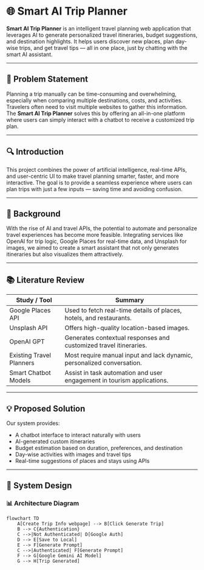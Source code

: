 # 🌐 Smart AI Trip Planner

**Smart AI Trip Planner** is an intelligent travel planning web application that leverages AI to generate personalized travel itineraries, budget suggestions, and destination highlights. It helps users discover new places, plan day-wise trips, and get travel tips — all in one place, just by chatting with the smart AI assistant.

---

## 📌 Problem Statement

Planning a trip manually can be time-consuming and overwhelming, especially when comparing multiple destinations, costs, and activities. Travelers often need to visit multiple websites to gather this information. The **Smart AI Trip Planner** solves this by offering an all-in-one platform where users can simply interact with a chatbot to receive a customized trip plan.

---

## 🔍 Introduction

This project combines the power of artificial intelligence, real-time APIs, and user-centric UI to make travel planning smarter, faster, and more interactive. The goal is to provide a seamless experience where users can plan trips with just a few inputs — saving time and avoiding confusion.

---

## 📖 Background

With the rise of AI and travel APIs, the potential to automate and personalize travel experiences has become more feasible. Integrating services like OpenAI for trip logic, Google Places for real-time data, and Unsplash for images, we aimed to create a smart assistant that not only generates itineraries but also visualizes them attractively.

---

## 📚 Literature Review

| Study / Tool                  | Summary                                                                 |
|------------------------------|-------------------------------------------------------------------------|
| Google Places API            | Used to fetch real-time details of places, hotels, and restaurants.     |
| Unsplash API                 | Offers high-quality location-based images.                              |
| OpenAI GPT                   | Generates contextual responses and customized travel itineraries.       |
| Existing Travel Planners     | Most require manual input and lack dynamic, personalized conversation.  |
| Smart Chatbot Models         | Assist in task automation and user engagement in tourism applications.  |

---

## 💡 Proposed Solution

Our system provides:
- A chatbot interface to interact naturally with users
- AI-generated custom itineraries
- Budget estimation based on duration, preferences, and destination
- Day-wise activities with images and travel tips
- Real-time suggestions of places and stays using APIs

---

## 🧱 System Design

### 📊 Architecture Diagram
```mermaid
flowchart TD
    A[Create Trip Info webpage] --> B[Click Generate Trip]
    B --> C{Authentication}
    C -->|Not Authenticated| D[Google Auth]
    D --> E[Save to Local]
    E --> F[Generate Prompt]
    C -->|Authenticated| F[Generate Prompt]
    F --> G[Google Gemini AI Model]
    G --> H[Trip Generated]
```

